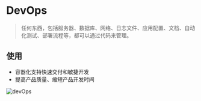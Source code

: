 # DevOps
>任何东西，包括服务器、数据库、网络、日志文件、应用配置、文档、自动化测试、部署流程等，都可以通过代码来管理。

## 使用
* 容器化支持快速交付和敏捷开发
* 提高产品质量、缩短产品开发时间

![devOps](https://oss-cn-hangzhou.aliyuncs.com/yqfiles/f25250737e78b92fd8258bcb4667756f090e841b.png)
